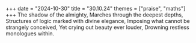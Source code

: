 +++
date = "2024-10-30"
title = "30.10.24"
themes = ["praise", "maths"]
+++
The shadow of the almighty,
Marches through the deepest depths,
Structures of logic marked with divine elegance,
Imposing what cannot be strangely conceived,
Yet crying out beauty ever louder,
Drowning restless monologues within.
